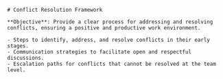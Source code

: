 
    # Conflict Resolution Framework
    
    **Objective**: Provide a clear process for addressing and resolving conflicts, ensuring a positive and productive work environment.
    
    - Steps to identify, address, and resolve conflicts in their early stages.
    - Communication strategies to facilitate open and respectful discussions.
    - Escalation paths for conflicts that cannot be resolved at the team level.
    